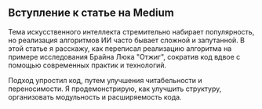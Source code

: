 ## Вступление к статье на Medium

Тема искусственного интеллекта стремительно набирает популярность,
но реализация алгоритмов ИИ часто бывает сложной и запутанной.
В этой статье я расскажу, как переписал реализацию алгоритма на 
примере исследования Брайна Люка "Отжиг", 
сократив код вдвое с помощью современных практик и технологий.

Подход упростил код, путем улучшения читабельности и переносимости.
Я продемонстрирую, как улучшить структуру, организовать модульность и расширяемость кода.

